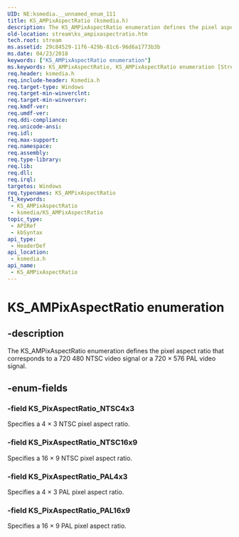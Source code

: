 ```yaml
---
UID: NE:ksmedia.__unnamed_enum_111
title: KS_AMPixAspectRatio (ksmedia.h)
description: The KS_AMPixAspectRatio enumeration defines the pixel aspect ratio that corresponds to a 720 480 NTSC video signal or a 720 × 576 PAL video signal.
old-location: stream\ks_ampixaspectratio.htm
tech.root: stream
ms.assetid: 29c84529-11f6-429b-81c6-96d6a1773b3b
ms.date: 04/23/2018
keywords: ["KS_AMPixAspectRatio enumeration"]
ms.keywords: KS_AMPixAspectRatio, KS_AMPixAspectRatio enumeration [Streaming Media Devices], KS_PixAspectRatio_NTSC16x9, KS_PixAspectRatio_NTSC4x3, KS_PixAspectRatio_PAL16x9, KS_PixAspectRatio_PAL4x3, ksmedia/KS_AMPixAspectRatio, ksmedia/KS_PixAspectRatio_NTSC16x9, ksmedia/KS_PixAspectRatio_NTSC4x3, ksmedia/KS_PixAspectRatio_PAL16x9, ksmedia/KS_PixAspectRatio_PAL4x3, stream.ks_ampixaspectratio, vidcapstruct_d891dbda-a467-4e13-bad6-fef794146717.xml
req.header: ksmedia.h
req.include-header: Ksmedia.h
req.target-type: Windows
req.target-min-winverclnt: 
req.target-min-winversvr: 
req.kmdf-ver: 
req.umdf-ver: 
req.ddi-compliance: 
req.unicode-ansi: 
req.idl: 
req.max-support: 
req.namespace: 
req.assembly: 
req.type-library: 
req.lib: 
req.dll: 
req.irql: 
targetos: Windows
req.typenames: KS_AMPixAspectRatio
f1_keywords:
 - KS_AMPixAspectRatio
 - ksmedia/KS_AMPixAspectRatio
topic_type:
 - APIRef
 - kbSyntax
api_type:
 - HeaderDef
api_location:
 - ksmedia.h
api_name:
 - KS_AMPixAspectRatio
---
```


# KS_AMPixAspectRatio enumeration


## -description

The KS_AMPixAspectRatio enumeration defines the pixel aspect ratio that corresponds to a 720  480 NTSC video signal or a 720 × 576 PAL video signal.

## -enum-fields

### -field KS_PixAspectRatio_NTSC4x3

Specifies a 4 × 3 NTSC pixel aspect ratio.

### -field KS_PixAspectRatio_NTSC16x9

Specifies a 16 × 9 NTSC pixel aspect ratio.

### -field KS_PixAspectRatio_PAL4x3

Specifies a 4 × 3 PAL pixel aspect ratio.

### -field KS_PixAspectRatio_PAL16x9

Specifies a 16 × 9 PAL pixel aspect ratio.

